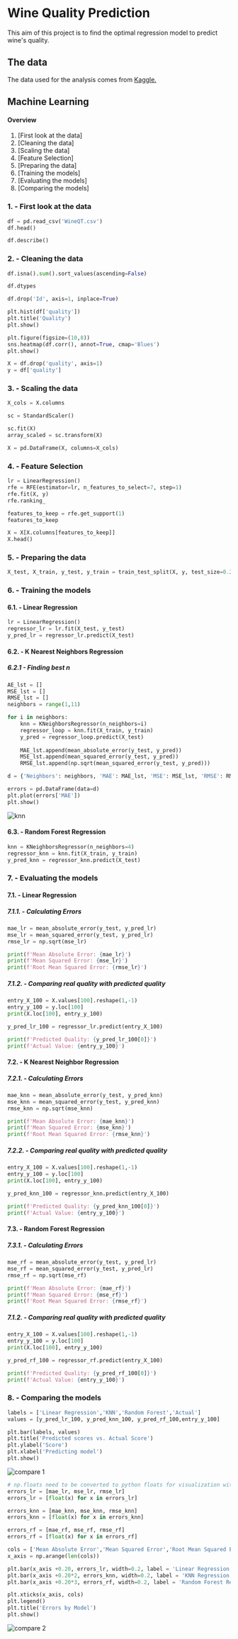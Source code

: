 # Wine Quality Prediction

This aim of this project is to find the optimal regression model to predict wine's quality.

## The data

The data used for the analysis comes from [Kaggle.](https://www.kaggle.com/yasserh/wine-quality-dataset)

## Machine Learning

#### Overview
1. [First look at the data]
2. [Cleaning the data]
3. [Scaling the data]
4. [Feature Selection]
5. [Preparing the data]
6. [Training the models]
7. [Evaluating the models]
8. [Comparing the models]

### 1. - First look at the data

```py
df = pd.read_csv('WineQT.csv')
df.head()

df.describe()
```

### 2. - Cleaning the data

```py
df.isna().sum().sort_values(ascending=False)

df.dtypes

df.drop('Id', axis=1, inplace=True)

plt.hist(df['quality'])
plt.title('Quality')
plt.show()

plt.figure(figsize=(10,8))
sns.heatmap(df.corr(), annot=True, cmap='Blues')
plt.show()

X = df.drop('quality', axis=1)
y = df['quality']
```

### 3. - Scaling the data

```py
X_cols = X.columns

sc = StandardScaler()

sc.fit(X)
array_scaled = sc.transform(X)

X = pd.DataFrame(X, columns=X_cols)
```

### 4. - Feature Selection

```py
lr = LinearRegression()
rfe = RFE(estimator=lr, n_features_to_select=7, step=1)
rfe.fit(X, y)
rfe.ranking_

features_to_keep = rfe.get_support(1)
features_to_keep

X = X[X.columns[features_to_keep]]
X.head()
```

### 5. - Preparing the data

```py
X_test, X_train, y_test, y_train = train_test_split(X, y, test_size=0.2, random_state=44)
```

### 6. - Training the models

#### 6.1. - Linear Regression

```py
lr = LinearRegression()
regressor_lr = lr.fit(X_test, y_test)
y_pred_lr = regressor_lr.predict(X_test)
```

#### 6.2. - K Nearest Neighbors Regression

##### 6.2.1 - Finding best n

```py
AE_lst = []
MSE_lst = []
RMSE_lst = []
neighbors = range(1,11)

for i in neighbors:
    knn = KNeighborsRegressor(n_neighbors=i)
    regressor_loop = knn.fit(X_train, y_train)
    y_pred = regressor_loop.predict(X_test)
    
    MAE_lst.append(mean_absolute_error(y_test, y_pred))
    MSE_lst.append(mean_squared_error(y_test, y_pred))
    RMSE_lst.append(np.sqrt(mean_squared_error(y_test, y_pred)))

d = {'Neighbors': neighbors, 'MAE': MAE_lst, 'MSE': MSE_lst, 'RMSE': RMSE_lst}

errors = pd.DataFrame(data=d)
plt.plot(errors['MAE'])
plt.show()
```

![knn](https://user-images.githubusercontent.com/66888655/158061420-947da41e-c681-4342-8b74-41f10ba686a6.png)


#### 6.3. - Random Forest Regression

```py
knn = KNeighborsRegressor(n_neighbors=4)
regressor_knn = knn.fit(X_train, y_train)
y_pred_knn = regressor_knn.predict(X_test)
```

### 7. - Evaluating the models

#### 7.1. - Linear Regression

##### 7.1.1. - Calculating Errors

```py
mae_lr = mean_absolute_error(y_test, y_pred_lr)
mse_lr = mean_squared_error(y_test, y_pred_lr)
rmse_lr = np.sqrt(mse_lr)

print(f'Mean Absolute Error: {mae_lr}')
print(f'Mean Squared Error: {mse_lr}')
print(f'Root Mean Squared Error: {rmse_lr}')
```

##### 7.1.2. - Comparing real quality with predicted quality

```py
entry_X_100 = X.values[100].reshape(1,-1)
entry_y_100 = y.loc[100]
print(X.loc[100], entry_y_100)

y_pred_lr_100 = regressor_lr.predict(entry_X_100)

print(f'Predicted Quality: {y_pred_lr_100[0]}')
print(f'Actual Value: {entry_y_100}')
```

#### 7.2. - K Nearest Neighbor Regression

##### 7.2.1. - Calculating Errors

```py
mae_knn = mean_absolute_error(y_test, y_pred_knn)
mse_knn = mean_squared_error(y_test, y_pred_knn)
rmse_knn = np.sqrt(mse_knn)

print(f'Mean Absolute Error: {mae_knn}')
print(f'Mean Squared Error: {mse_knn}')
print(f'Root Mean Squared Error: {rmse_knn}')
```

##### 7.2.2. - Comparing real quality with predicted quality

```py
entry_X_100 = X.values[100].reshape(1,-1)
entry_y_100 = y.loc[100]
print(X.loc[100], entry_y_100)

y_pred_knn_100 = regressor_knn.predict(entry_X_100)

print(f'Predicted Quality: {y_pred_knn_100[0]}')
print(f'Actual Value: {entry_y_100}')
```

#### 7.3. - Random Forest Regression

##### 7.3.1. - Calculating Errors

```py
mae_rf = mean_absolute_error(y_test, y_pred_lr)
mse_rf = mean_squared_error(y_test, y_pred_lr)
rmse_rf = np.sqrt(mse_rf)

print(f'Mean Absolute Error: {mae_rf}')
print(f'Mean Squared Error: {mse_rf}')
print(f'Root Mean Squared Error: {rmse_rf}')
```

##### 7.1.2. - Comparing real quality with predicted quality

```py
entry_X_100 = X.values[100].reshape(1,-1)
entry_y_100 = y.loc[100]
print(X.loc[100], entry_y_100)

y_pred_rf_100 = regressor_rf.predict(entry_X_100)

print(f'Predicted Quality: {y_pred_rf_100[0]}')
print(f'Actual Value: {entry_y_100}')
```

### 8. - Comparing the models

```py
labels = ['Linear Regression','KNN','Random Forest','Actual']
values = [y_pred_lr_100, y_pred_knn_100, y_pred_rf_100,entry_y_100]

plt.bar(labels, values)
plt.title('Predicted scores vs. Actual Score')
plt.ylabel('Score')
plt.xlabel('Predicting model')
plt.show()
```

![compare 1](https://user-images.githubusercontent.com/66888655/158061400-14ec719a-8106-44cb-88d0-744e553a0159.png)


```py
# np.floats need to be converted to python floats for visualization with matplotlib
errors_lr = [mae_lr, mse_lr, rmse_lr]
errors_lr = [float(x) for x in errors_lr]

errors_knn = [mae_knn, mse_knn, rmse_knn]
errors_knn = [float(x) for x in errors_knn]

errors_rf = [mae_rf, mse_rf, rmse_rf]
errors_rf = [float(x) for x in errors_rf]

cols = ['Mean Absolute Error','Mean Squared Error','Root Mean Squared Error']
x_axis = np.arange(len(cols))

plt.bar(x_axis +0.20, errors_lr, width=0.2, label = 'Linear Regression')
plt.bar(x_axis +0.20*2, errors_knn, width=0.2, label = 'KNN Regression')
plt.bar(x_axis +0.20*3, errors_rf, width=0.2, label = 'Random Forest Regression')

plt.xticks(x_axis, cols)
plt.legend()
plt.title('Errors by Model')
plt.show()
```

![compare 2](https://user-images.githubusercontent.com/66888655/158061406-7ac199ca-c77c-4847-aa71-ee43ca07675d.png)
